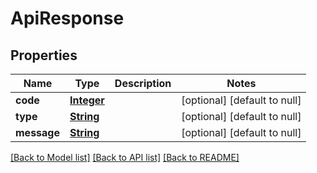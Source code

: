 # ApiResponse
## Properties

Name | Type | Description | Notes
------------ | ------------- | ------------- | -------------
**code** | [**Integer**](integer.md) |  | [optional] [default to null]
**type** | [**String**](string.md) |  | [optional] [default to null]
**message** | [**String**](string.md) |  | [optional] [default to null]

[[Back to Model list]](../README.md#documentation-for-models) [[Back to API list]](../README.md#documentation-for-api-endpoints) [[Back to README]](../README.md)

